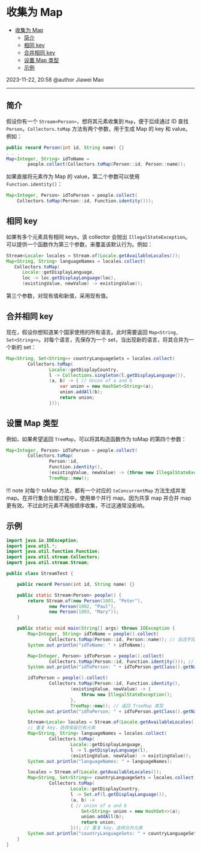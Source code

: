 # 收集为 Map

- [收集为 Map](#收集为-map)
  - [简介](#简介)
  - [相同 key](#相同-key)
  - [合并相同 key](#合并相同-key)
  - [设置 Map 类型](#设置-map-类型)
  - [示例](#示例)

2023-11-22, 20:58
@author Jiawei Mao
****

## 简介

假设你有一个 `Stream<Person>`，想将其元素收集到 `Map`，便于后续通过 ID 查找 `Person`。`Collectors.toMap` 方法有两个参数，用于生成 Map 的 key 和 value。例如：

```java
public record Person(int id, String name) {} 
. . . 
Map<Integer, String> idToName = 
        people.collect(Collectors.toMap(Person::id, Person::name));
```

如果直接将元素作为 Map 的 value，第二个参数可以使用 `Function.identity()`：

```java
Map<Integer, Person> idToPerson = people.collect( 
    Collectors.toMap(Person::id, Function.identity()));
```

## 相同 key

如果有多个元素具有相同 keys，该 collector 会抛出 `IllegalStateException`。可以提供一个函数作为第三个参数，来覆盖该默认行为。例如：

```java
Stream<Locale> locales = Stream.of(Locale.getAvailableLocales()); 
Map<String, String> languageNames = locales.collect( 
   Collectors.toMap( 
      Locale::getDisplayLanguage, 
      loc -> loc.getDisplayLanguage(loc), 
      (existingValue, newValue) -> existingValue));
```

第三个参数，对现有值和新值，采用现有值。

## 合并相同 key

现在，假设你想知道某个国家使用的所有语言。此时需要返回 `Map<String, Set<String>>`。对每个语言，先保存为一个 set，当出现新的语言，将其合并为一个新的 set：

```java
Map<String, Set<String>> countryLanguageSets = locales.collect(
        Collectors.toMap(
                Locale::getDisplayCountry,
                l -> Collections.singleton(l.getDisplayLanguage()),
                (a, b) -> { // Union of a and b 
                    var union = new HashSet<String>(a);
                    union.addAll(b);
                    return union;
                }));
```

## 设置 Map 类型

例如，如果希望返回 `TreeMap`，可以将其构造函数作为 toMap 的第四个参数：

```java
Map<Integer, Person> idToPerson = people.collect(
        Collectors.toMap(
                Person::id,
                Function.identity(),
                (existingValue, newValue) -> {throw new IllegalStateException();},
                TreeMap::new));
```

!!! note
    对每个 toMap 方法，都有一个对应的 `toConcurrentMap` 方法生成并发 map。在并行集合处理过程中，使用单个并行 map。因为共享 map 并合并 map 更有效。不过此时元素不再按顺序收集，不过这通常没影响。

## 示例

```java
import java.io.IOException;
import java.util.*;
import java.util.function.Function;
import java.util.stream.Collectors;
import java.util.stream.Stream;

public class StreamTest {

    public record Person(int id, String name) {}

    public static Stream<Person> people() {
        return Stream.of(new Person(1001, "Peter"),
                new Person(1002, "Paul"),
                new Person(1003, "Mary"));
    }

    public static void main(String[] args) throws IOException {
        Map<Integer, String> idToName = people().collect(
                Collectors.toMap(Person::id, Person::name)); // 自选字段为 value
        System.out.println("idToName: " + idToName);

        Map<Integer, Person> idToPerson = people().collect(
                Collectors.toMap(Person::id, Function.identity())); // Stream 元素为 value
        System.out.println("idToPerson: " + idToPerson.getClass().getName() + idToPerson);

        idToPerson = people().collect(
                Collectors.toMap(Person::id, Function.identity(),
                        (existingValue, newValue) -> {
                            throw new IllegalStateException();
                        },
                        TreeMap::new)); // 返回 TreeMap 类型
        System.out.println("idToPerson: " + idToPerson.getClass().getName() + idToPerson);

        Stream<Locale> locales = Stream.of(Locale.getAvailableLocales());
        // 重复 key，选择保留已有元素
        Map<String, String> languageNames = locales.collect(
                Collectors.toMap(
                        Locale::getDisplayLanguage,
                        l -> l.getDisplayLanguage(l),
                        (existingValue, newValue) -> existingValue)); 
        System.out.println("languageNames: " + languageNames);

        locales = Stream.of(Locale.getAvailableLocales());
        Map<String, Set<String>> countryLanguageSets = locales.collect(
                Collectors.toMap(
                        Locale::getDisplayCountry,
                        l -> Set.of(l.getDisplayLanguage()),
                        (a, b) ->
                        { // union of a and b
                            Set<String> union = new HashSet<>(a);
                            union.addAll(b);
                            return union;
                        })); // 重复 key，选择合并元素
        System.out.println("countryLanguageSets: " + countryLanguageSets);
    }
}
```